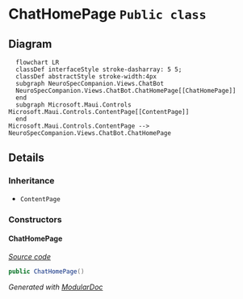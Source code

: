# ChatHomePage `Public class`

## Diagram
```mermaid
  flowchart LR
  classDef interfaceStyle stroke-dasharray: 5 5;
  classDef abstractStyle stroke-width:4px
  subgraph NeuroSpecCompanion.Views.ChatBot
  NeuroSpecCompanion.Views.ChatBot.ChatHomePage[[ChatHomePage]]
  end
  subgraph Microsoft.Maui.Controls
Microsoft.Maui.Controls.ContentPage[[ContentPage]]
  end
Microsoft.Maui.Controls.ContentPage --> NeuroSpecCompanion.Views.ChatBot.ChatHomePage
```

## Details
### Inheritance
 - `ContentPage`

### Constructors
#### ChatHomePage
[*Source code*](https://github.com///blob//NeuroSpecCompanion/Views/ChatBot/ChatHomePage.xaml.cs#L5)
```csharp
public ChatHomePage()
```

*Generated with* [*ModularDoc*](https://github.com/hailstorm75/ModularDoc)
